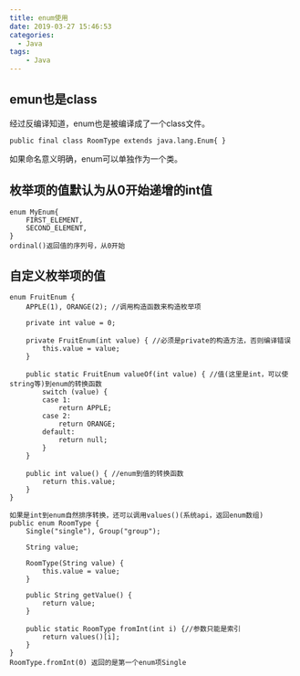 ```yaml
---
title: enum使用
date: 2019-03-27 15:46:53
categories:
  - Java
tags: 
	- Java
---
```


## emun也是class ##

经过反编译知道，enum也是被编译成了一个class文件。

	public final class RoomType extends java.lang.Enum{ }

如果命名意义明确，enum可以单独作为一个类。

## 枚举项的值默认为从0开始递增的int值 ##

	enum MyEnum{
	    FIRST_ELEMENT,
	    SECOND_ELEMENT,
	}
	ordinal()返回值的序列号，从0开始

## 自定义枚举项的值 ##

	enum FruitEnum {
	    APPLE(1), ORANGE(2); //调用构造函数来构造枚举项
	
	    private int value = 0;
	
	    private FruitEnum(int value) { //必须是private的构造方法，否则编译错误
	        this.value = value;
	    }
	
	    public static FruitEnum valueOf(int value) { //值(这里是int，可以使string等)到enum的转换函数
	        switch (value) {
	        case 1:
	            return APPLE;
	        case 2:
	            return ORANGE;
	        default:
	            return null;
	        }
	    }
	
	    public int value() { //enum到值的转换函数
	        return this.value;
	    }
	}

	如果是int到enum自然排序转换，还可以调用values()(系统api，返回enum数组)
	public enum RoomType {
		Single("single"), Group("group");
	
		String value;
	
		RoomType(String value) {
			this.value = value;
		}
	
		public String getValue() {
			return value;
		}
	
		public static RoomType fromInt(int i) {//参数只能是索引
			return values()[i];
		}
	}
	RoomType.fromInt(0) 返回的是第一个enum项Single